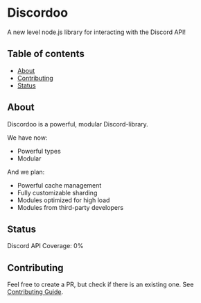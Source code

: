 # Discordoo
A new level node.js library for interacting with the Discord API!

## Table of contents
- [About](#about)
- [Contributing](#contributing)
- [Status](#status)

## About
Discordoo is a powerful, modular Discord-library.

We have now:
- Powerful types
- Modular

And we plan:
- Powerful cache management
- Fully customizable sharding
- Modules optimized for high load
- Modules from third-party developers

## Status
Discord API Coverage: 0%

## Contributing
Feel free to create a PR, but check if there is an existing one.
See [Contributing Guide](https://github.com/Discordoo/discordoo/blob/master/CONTRIBUTING.md).
